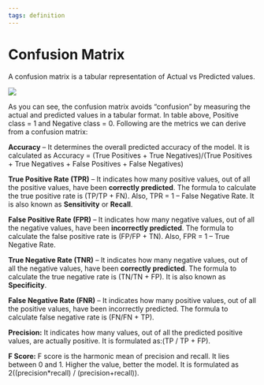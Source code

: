 ```yaml
---
tags: definition
---
```


# Confusion Matrix
A confusion matrix is a tabular representation of Actual vs Predicted values.

![](https://cdn.shortpixel.ai/client/q_glossy,ret_img,w_398,h_196/https://financetrain.com/wp-content/uploads/confusion-matrix.png)

As you can see, the confusion matrix avoids “confusion” by measuring the actual and predicted values in a tabular format. In table above, Positive class = 1 and Negative class = 0. Following are the metrics we can derive from a confusion matrix:

**Accuracy** – It determines the overall predicted accuracy of the model. It is calculated as Accuracy = (True Positives + True Negatives)/(True Positives + True Negatives + False Positives + False Negatives)

**True Positive Rate (TPR)** – It indicates how many positive values, out of all the positive values, have been **correctly predicted**. The formula to calculate the true positive rate is (TP/TP + FN). Also, TPR = 1 – False Negative Rate. It is also known as **Sensitivity** or **Recall**.

**False Positive Rate (FPR)** – It indicates how many negative values, out of all the negative values, have been **incorrectly predicted**. The formula to calculate the false positive rate is (FP/FP + TN). Also, FPR = 1 – True Negative Rate.

**True Negative Rate (TNR)** – It indicates how many negative values, out of all the negative values, have been **correctly predicted**. The formula to calculate the true negative rate is (TN/TN + FP). It is also known as **Specificity**.

**False Negative Rate (FNR)** – It indicates how many positive values, out of all the positive values, have been incorrectly predicted. The formula to calculate false negative rate is (FN/FN + TP).

**Precision:** It indicates how many values, out of all the predicted positive values, are actually positive. It is formulated as:(TP / TP + FP).

**F Score:** F score is the harmonic mean of precision and recall. It lies between 0 and 1. Higher the value, better the model. It is formulated as 2((precision\*recall) / (precision+recall)).
